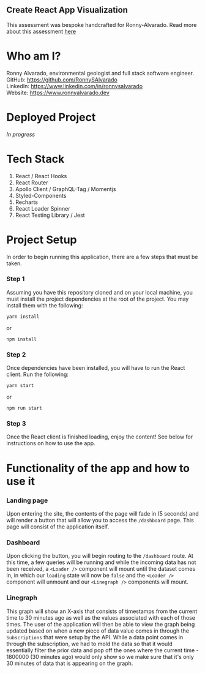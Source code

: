 ## Create React App Visualization

This assessment was bespoke handcrafted for Ronny-Alvarado.
Read more about this assessment [here](https://react.eogresources.com)

# Who am I?

Ronny Alvarado, environmental geologist and full stack software engineer.  
GitHub: https://github.com/RonnySAlvarado  
LinkedIn: https://www.linkedin.com/in/ronnysalvarado  
Website: https://www.ronnyalvarado.dev  

# Deployed Project

_In progress_

# Tech Stack

1. React / React Hooks
2. React Router
3. Apollo Client / GraphQL-Tag / Momentjs
4. Styled-Components
5. Recharts
6. React Loader Spinner
7. React Testing Library / Jest

# Project Setup

In order to begin running this application, there are a few steps that must be taken.

### Step 1

Assuming you have this repository cloned and on your local machine, you must install the project dependencies at the root of the project.
You may install them with the following:

```
yarn install
```

or

```
npm install
```

### Step 2

Once dependencies have been installed, you will have to run the React client. Run the following:

```
yarn start
```

or

```
npm run start
```

### Step 3

Once the React client is finished loading, enjoy the content! See below for instructions on how to use the app.

# Functionality of the app and how to use it

### Landing page

Upon entering the site, the contents of the page will fade in (5 seconds) and will render a button that will allow you to access the `/dashboard` page. This page will consist of the application itself.

### Dashboard

Upon clicking the button, you will begin routing to the `/dashboard` route. At this time, a few queries will be running and while the incoming data has not been received, a `<Loader />` component will mount until the dataset comes in, in which our `loading` state will now be `false` and the `<Loader />` component will unmount and our `<Linegraph />` components will mount.

### Linegraph

This graph will show an X-axis that consists of timestamps from the current time to 30 minutes ago as well as the values associated with each of those times. The user of the application will then be able to view the graph being updated based on when a new piece of data value comes in through the `Subscriptions` that were setup by the API. While a data point comes in through the subscription, we had to mold the data so that it would essentially filter the prior data and pop off the ones where the current time - 1800000 (30 minutes ago) would only show so we make sure that it's only 30 minutes of data that is appearing on the graph.
